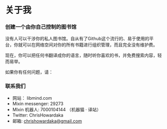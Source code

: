 # 关于我


### 创建一个由你自己控制的图书馆

没有人可以干涉你的私人图书馆。自从有了Github这个流行的、易于使用的平台，你就可以在网络空间对你的所有书籍进行组织管理，而且完全没有维护费。

现在，你可以把任何书翻译成你的语言，随时听你喜欢的书，并免费搜索内容，轻而易举。

如果你有任何问题，请：

### 联系我们

- 网站： libmind.com
- Mixin messenger: 29273
- MIxin 机器人: 7000104144 （机器猫 · 译站）
- Twitter: ChrisHowardaka
- 邮箱: chrishowardaka@gmail.com
